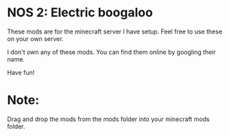 # NOS 2: Electric boogaloo

These mods are for the minecraft server I have setup. Feel free to use these on your own server.

I don't own any of these mods. You can find them online by googling their name.

Have fun!

# Note:

Drag and drop the mods from the mods folder into your minecraft mods folder.
